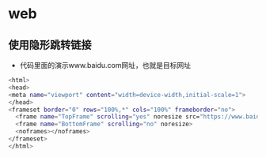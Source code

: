 # web

## 使用隐形跳转链接

- 代码里面的演示www.baidu.com网址，也就是目标网址

```bash
<html>
<head>
<meta name="viewport" content="width=device-width,initial-scale=1">
</head>
<frameset border="0" rows="100%,*" cols="100%" frameborder="no">
  <frame name="TopFrame" scrolling="yes" noresize src="https://www.baidu.com">
  <frame name="BottomFrame" scrolling="no" noresize>
  <noframes></noframes>
</frameset>
</html>
```
